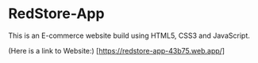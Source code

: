 # RedStore-App

This is an E-commerce website build using HTML5, CSS3 and JavaScript.

(Here is a link to Website:) [https://redstore-app-43b75.web.app/] 
